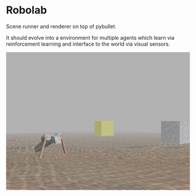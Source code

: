 # Robolab

Scene runner and renderer on top of pybullet.

It should evolve into a environment for multiple
agents which learn via reinforcement learning and interface to the 
world via visual sensors. 

![Img](front.png)



